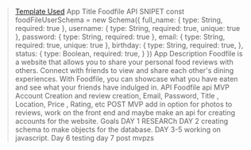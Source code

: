 > [Template Used](https://github.com/metruzanca/ga-vercel-demo)
App Title
Foodfile
API SNIPET
const foodFileUserSchema = new Schema({
  full_name: {
    type: String,
    required: true
  },
  username: {
    type: String,
    required: true,
    unique: true
  },
  password: {
    type: String,
    required: true
  },
  email: {
    type: String,
    required: true,
    unique: true
  },
  birthday: {
    type: String,
    required: true,
  },
  status: {
    type: Boolean,
    required: true,
  }
})
App Description
Foodfile is a website that allows you to share your personal food reviews with others. Connect with friends to view and share each other's dining experiences. With Foodfile, you can showcase what you have eaten and see what your friends have indulged in.
API
Foodfile api
MVP
Account Creation and review creation, Email, Password, Title , Location, Price , Rating, etc
POST MVP
add in option for photos to reviews, work on the front end and maybe make an api for creating accounts for the website.
Goals
DAY 1 RESEARCh DAY 2 creating schema to make objects for the database. DAY 3-5 working on javascript. Day 6 testing day 7 post mvpzs
